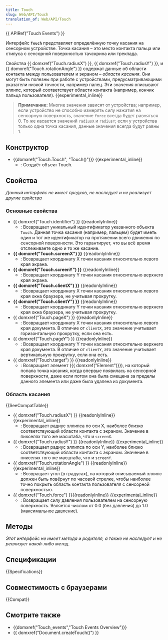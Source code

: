 ```yaml
---
title: Touch
slug: Web/API/Touch
translation_of: Web/API/Touch
---
```


{{ APIRef("Touch Events") }}

Интерфейс **`Touch`** представляет определённую точку касания на сенсорном устройстве. Точка касания – это место контакта пальца или стилуса с сенсорной поверхностью тачскрина или трекпада.

Свойства {{ domxref("Touch.radiusX") }}, {{ domxref("Touch.radiusY") }}, и {{ domxref("Touch.rotationAngle") }} содержат данные об области контакта между пользователем и экраном – _области касания_. Они могут быть полезны при работе с устройствами, предусматривающими указатели низкой точности, например палец. Эти значения описывают эллипс, который соответствует области контакта (например, кончик пальца пользователя). {{experimental_inline}}

> **Примечание:** Многие значения зависят от устройства; например, если устройство не способно измерять силу нажатия на сенсорную поверхность, значение `force` всегда будет равняться 0. То же касается значений `radiusX` и `radiusY`; если у устройства только одна точка касания, данные значения всегда будут равны 1.

## Конструктор

- {{domxref("Touch.Touch", "Touch()")}} {{experimental_inline}}
  - : Создаёт объект Touch.

## Свойства

_Данный интерфейс не имеет предков, не наследует и не реализует другие свойства_

### Основные свойства

- {{ domxref("Touch.identifier") }} {{readonlyInline}}
  - : Возвращает уникальный идентификатор указанного объекта `Touch`. Данная точка касания (например, пальцем) будет иметь один и тот же идентификатор на протяжении всего движения по сенсорной поверхности. Это гарантирует, что вы всё время отслеживаете одно и то же касание.
- **{{ domxref("Touch.screenX") }}** {{readonlyInline}}
  - : Возвращает координату X точки касания относительно левого края экрана.
- **{{ domxref("Touch.screenY") }}** {{readonlyInline}}
  - : Возвращает координату Y точки касания относительно верхнего края экрана.
- **{{ domxref("Touch.clientX") }}** {{readonlyInline}}
  - : Возвращает координату X точки касания относительно левого края окна браузера, не учитывая прокрутку.
- **{{ domxref("Touch.clientY") }}** {{readonlyInline}}
  - : Возвращает координату Y точки касания относительно верхнего края окна браузера, не учитывая прокрутку.
- {{ domxref("Touch.pageX") }} {{readonlyInline}}
  - : Возвращает координату X точки касания относительно левого края документа. В отличие от `clientX`, это значение учитывает горизонтальную прокрутку, если она есть.
- {{ domxref("Touch.pageY") }} {{readonlyInline}}
  - : Возвращает координату Y точки касания относительно верхнего края документа. В отличие от `clientY`, это значение учитывает вертикальную прокрутку, если она есть.
- {{ domxref("Touch.target") }} {{readonlyInline}}
  - : Возвращает элемент ({{ domxref("Element")}}), на который попала точка касания, когда впервые появилась на сенсорной поверхности, даже если потом она была смещена за пределы данного элемента или даже была удалена из документа.

### Область касания

{{SeeCompatTable}}

- {{ domxref("Touch.radiusX") }} {{readonlyInline}} {{experimental_inline}}
  - : Возвращает радиус эллипса по оси X, наиболее близко соответствующий области контакта с экраном. Значение в пикселях того же масштаба, что и `screenX`.
- {{ domxref("Touch.radiusY") }} {{readonlyInline}} {{experimental_inline}}
  - : Возвращает радиус эллипса по оси Y, наиболее близко соответствующий области контакта с экраном. Значение в пикселях того же масштаба, что и `screenY`.
- {{ domxref("Touch.rotationAngle") }} {{readonlyInline}} {{experimental_inline}}
  - : Возвращает угол (в градусах), на который описываемый эллипс должен быть повёрнут по часовой стрелке, чтобы наиболее точно покрыть область контакта пользователя с сенсорной поверхностью.
- {{ domxref("Touch.force") }}{{readonlyInline}} {{experimental_inline}}
  - : Возвращает силу давления пользователем на сенсорную поверхность. Является числом от 0.0 (без давления) до 1.0 (максимальное давление).

## Методы

_Этот интерфейс не имеет метода и родителя, а также не наследует и не реализует какой-либо метод._

## Спецификации

{{Specifications}}

## Совместимость с браузерами

{{Compat}}

## Смотрите также

- {{domxref("Touch_events","Touch Events Overview")}}
- {{ domxref("Document.createTouch()") }}

<!---->
